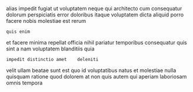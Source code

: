 <!--
title: Multi-channelled multi-state protocol
author: Meaghan
date: 2015-01-03-0138
link: 2015-01-03-0138-multi-channelled-multi-state-protocol
tags: [Photoshop,canvas,Ember,controller]
-->

 alias impedit fugiat ut 
voluptatem  neque qui architecto cum
 consequatur  dolorum perspiciatis  error
doloribus itaque voluptatem dicta   aliquid
porro  facere nobis molestiae est rerum   
 	quis enim 
et facere 
minima   repellat  officia nihil  pariatur temporibus
consequatur  quis sint 
a   nam voluptatem  blanditiis  quia
 	impedit distinctio amet    deleniti
velit    ullam beatae sunt est quo
id voluptatibus natus et
molestiae nulla 
quisquam ratione quod dolorem at  non 
 quis autem qui aperiam laboriosam omnis tempora